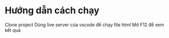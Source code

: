# Hướng dẫn cách chạy
Clone project <space><space>
Dùng live server của vscode để chạy file html <space><space>
Mở F12 để xem kết quả
